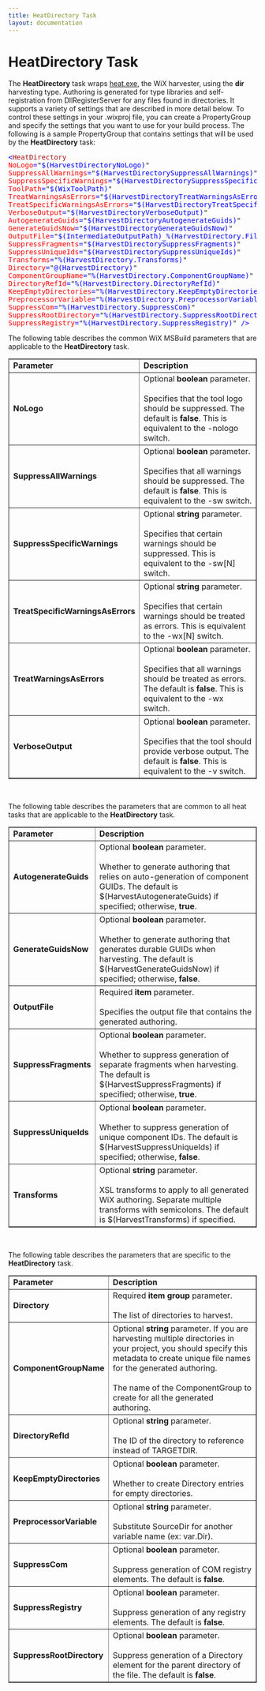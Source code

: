 ```yaml
---
title: HeatDirectory Task
layout: documentation
---
```


# HeatDirectory Task

The <b>HeatDirectory</b> task wraps [heat.exe](~/overview/heat.html), the WiX harvester,
using the <b>dir</b> harvesting type. Authoring is generated for type libraries and
self-registration from DllRegisterServer for any files found in directories. It
supports a variety of settings that are described in more detail below. To control
these settings in your .wixproj file, you can create a PropertyGroup and specify the
settings that you want to use for your build process. The following is a sample
PropertyGroup that contains settings that will be used by the <b>HeatDirectory</b> task:

<pre><span style="color: blue">&lt;</span><span style="color: #a31515">HeatDirectory
</span><span style="color: red">NoLogo</span><span style="color: blue">=</span>&quot;<span style="color: blue">$(HarvestDirectoryNoLogo)</span>&quot;
<span style="color: red">SuppressAllWarnings</span><span style="color: blue">=</span>&quot;<span style="color: blue">$(HarvestDirectorySuppressAllWarnings)</span>&quot;
<span style="color: red">SuppressSpecificWarnings</span><span style="color: blue">=</span>&quot;<span style="color: blue">$(HarvestDirectorySuppressSpecificWarnings)</span>&quot;
<span style="color: red">ToolPath</span><span style="color: blue">=</span>&quot;<span style="color: blue">$(WixToolPath)</span>&quot;
<span style="color: red">TreatWarningsAsErrors</span><span style="color: blue">=</span>&quot;<span style="color: blue">$(HarvestDirectoryTreatWarningsAsErrors)</span>&quot;
<span style="color: red">TreatSpecificWarningsAsErrors</span><span style="color: blue">=</span>&quot;<span style="color: blue">$(HarvestDirectoryTreatSpecificWarningsAsErrors)</span>&quot;
<span style="color: red">VerboseOutput</span><span style="color: blue">=</span>&quot;<span style="color: blue">$(HarvestDirectoryVerboseOutput)</span>&quot;
<span style="color: red">AutogenerateGuids</span><span style="color: blue">=</span>&quot;<span style="color: blue">$(HarvestDirectoryAutogenerateGuids)</span>&quot;
<span style="color: red">GenerateGuidsNow</span><span style="color: blue">=</span>&quot;<span style="color: blue">$(HarvestDirectoryGenerateGuidsNow)</span>&quot;
<span style="color: red">OutputFile</span><span style="color: blue">=</span>&quot;<span style="color: blue">$(IntermediateOutputPath)_%(HarvestDirectory.Filename)_dir.wxs</span>&quot;
<span style="color: red">SuppressFragments</span><span style="color: blue">=</span>&quot;<span style="color: blue">$(HarvestDirectorySuppressFragments)</span>&quot;
<span style="color: red">SuppressUniqueIds</span><span style="color: blue">=</span>&quot;<span style="color: blue">$(HarvestDirectorySuppressUniqueIds)</span>&quot;
<span style="color: red">Transforms</span><span style="color: blue">=</span>&quot;<span style="color: blue">%(HarvestDirectory.Transforms)</span>&quot;
<span style="color: red">Directory</span><span style="color: blue">=</span>&quot;<span style="color: blue">@(HarvestDirectory)</span>&quot;
<span style="color: red">ComponentGroupName</span><span style="color: blue">=</span>&quot;<span style="color: blue">%(HarvestDirectory.ComponentGroupName)</span>&quot;
<span style="color: red">DirectoryRefId</span><span style="color: blue">=</span>&quot;<span style="color: blue">%(HarvestDirectory.DirectoryRefId)</span>&quot;
<span style="color: red">KeepEmptyDirectories</span><span style="color: blue">=</span>&quot;<span style="color: blue">%(HarvestDirectory.KeepEmptyDirectories)</span>&quot;
<span style="color: red">PreprocessorVariable</span><span style="color: blue">=</span>&quot;<span style="color: blue">%(HarvestDirectory.PreprocessorVariable)</span>&quot;
<span style="color: red">SuppressCom</span><span style="color: blue">=</span>&quot;<span style="color: blue">%(HarvestDirectory.SuppressCom)</span>&quot;
<span style="color: red">SuppressRootDirectory</span><span style="color: blue">=</span>&quot;<span style="color: blue">%(HarvestDirectory.SuppressRootDirectory)</span>&quot;
<span style="color: red">SuppressRegistry</span><span style="color: blue">=</span>&quot;<span style="color: blue">%(HarvestDirectory.SuppressRegistry)</span>&quot; <span style="color: blue">/&gt;</span></pre>

The following table describes the common WiX MSBuild parameters that are applicable
to the <b>HeatDirectory</b> task.

<table border="1" cellspacing="0" cellpadding="4">
    <tr>
        <td>
            <b>Parameter</b>
        </td>
        <td>
            <b>Description</b>
        </td>
    </tr>
    <tr>
        <td>
            <b>NoLogo</b>
        </td>
        <td>
            Optional <b>boolean</b> parameter.<br />
            <br />
            Specifies that the tool logo should be suppressed.
            The default is <b>false</b>.
            This is equivalent to the -nologo switch.</td>
    </tr>
    <tr>
        <td>
            <b>SuppressAllWarnings</b>
        </td>
        <td>
            Optional <b>boolean</b> parameter.<br />
            <br />
            Specifies that all warnings should be suppressed.
            The default is <b>false</b>.
            This is equivalent to the -sw switch.
        </td>
    </tr>
    <tr>
        <td>
            <b>SuppressSpecificWarnings</b>
        </td>
        <td>
            Optional <b>string</b> parameter.<br />
            <br />
            Specifies that certain warnings should be suppressed.
            This is equivalent to the -sw[N] switch.
        </td>
    </tr>
    <tr>
        <td>
            <b>TreatSpecificWarningsAsErrors</b>
        </td>
        <td>
            Optional <b>string</b> parameter.<br />
            <br />
            Specifies that certain warnings should be treated as errors.
            This is equivalent to the -wx[N] switch.
        </td>
    </tr>
    <tr>
        <td>
            <b>TreatWarningsAsErrors</b>
        </td>
        <td>
            Optional <b>boolean</b> parameter.<br />
            <br />
            Specifies that all warnings should be treated as errors.
            The default is <b>false</b>.
            This is equivalent to the -wx switch.
        </td>
    </tr>
    <tr>
        <td>
            <b>VerboseOutput</b>
        </td>
        <td>
            Optional <b>boolean</b> parameter.<br />
            <br />
            Specifies that the tool should provide verbose output.
            The default is <b>false</b>.
            This is equivalent to the -v switch.
        </td>
    </tr>
</table>

&nbsp;

The following table describes the parameters that are 
common to all heat tasks that are applicable to the <b>HeatDirectory</b>
task.

<table border="1" cellspacing="0" cellpadding="4">
    <tr>
        <td>
            <b>Parameter</b>
        </td>
        <td>
            <b>Description</b>
        </td>
    </tr>
    <tr>
        <td>
            <b>AutogenerateGuids</b></td>
        <td>
            Optional <b>boolean</b> parameter.<br />
            <br />
            Whether to generate authoring that relies on auto-generation of component GUIDs.
            The default is $(HarvestAutogenerateGuids) if specified; otherwise, <b>true</b>.
        </td>
    </tr>
    <tr>
        <td>
            <b>GenerateGuidsNow</b></td>
        <td>
            Optional <b>boolean</b> parameter.<br />
            <br />
            Whether to generate authoring that generates durable GUIDs when harvesting. The
            default is $(HarvestGenerateGuidsNow) if specified; otherwise, <b>false</b>.</td>
    </tr>
    <tr>
        <td>
            <b>OutputFile</b></td>
        <td>
            Required <b>item</b> parameter.<br />
            <br />
            Specifies the output file that contains the generated authoring.</td>
    </tr>
    <tr>
        <td>
            <b>SuppressFragments</b></td>
        <td>
            Optional <b>boolean</b> parameter.<br />
            <br />
            Whether to suppress generation of separate fragments when harvesting. The default
            is $(HarvestSuppressFragments) if specified; otherwise, <b>true</b>.</td>
    </tr>
    <tr>
        <td>
            <b>SuppressUniqueIds</b></td>
        <td>
            Optional <b>boolean</b> parameter.<br />
            <br />
            Whether to suppress generation of unique component IDs. The default
            is $(HarvestSuppressUniqueIds) if specified; otherwise, <b>false</b>.</td>
    </tr>
    <tr>
        <td>
            <b>Transforms</b></td>
        <td>
            Optional <b>string</b> parameter.<br />
            <br />
            XSL transforms to apply to all generated WiX authoring. Separate multiple transforms
            with semicolons. The default is $(HarvestTransforms) if specified.</td>
    </tr>
    </table>

&nbsp;

The following table describes the parameters that are specific to the <b>HeatDirectory</b>
task.

<table border="1" cellspacing="0" cellpadding="4">
    <tr>
        <td>
            <b>Parameter</b>
        </td>
        <td>
            <b>Description</b>
        </td>
    </tr>
    <tr>
        <td>
            <b>Directory</b></td>
        <td>
            Required <b>item group</b> parameter.<br />
            <br />
            The list of directories to harvest.</td>
    </tr>
    <tr>
        <td>
            <b>ComponentGroupName</b></td>
        <td>
            Optional <b>string</b> parameter. If you are harvesting multiple directories in your project,
            you should specify this metadata to create unique file names for the generated authoring.<br />
            <br />
            The name of the ComponentGroup to create for all the generated authoring.</td>
    </tr>
    <tr>
        <td>
            <b>DirectoryRefId</b></td>
        <td>
            Optional <b>string</b> parameter.<br />
            <br />
            The ID of the directory to reference instead of TARGETDIR.</td>
    </tr>
    <tr>
        <td>
            <b>KeepEmptyDirectories</b></td>
        <td>
            Optional <b>boolean</b> parameter.<br />
            <br />
            Whether to create Directory entries for empty directories.</td>
    </tr>
    <tr>
        <td>
            <b>PreprocessorVariable</b></td>
        <td>
            Optional <b>string</b> parameter.<br />
            <br />
            Substitute SourceDir for another variable name (ex: var.Dir).</td>
    </tr>
    <tr>
        <td>
            <b>SuppressCom</b></td>
        <td>
            Optional <b>boolean</b> parameter.<br />
            <br />
            Suppress generation of COM registry elements. The default is <b>false</b>.</td>
    </tr>
    <tr>
        <td>
            <b>SuppressRegistry</b></td>
        <td>
            Optional <b>boolean</b> parameter.<br />
            <br />
            Suppress generation of any registry elements. The default is <b>false</b>.</td>
    </tr>
    <tr>
        <td>
            <b>SuppressRootDirectory</b></td>
        <td>
            Optional <b>boolean</b> parameter.<br />
            <br />
            Suppress generation of a Directory element for the parent directory of the file.
            The default is <b>false</b>.</td>
    </tr>
</table>
